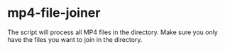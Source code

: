 # mp4-file-joiner
The script will process all MP4 files in the directory. Make sure you only have the files you want to join in the directory.
